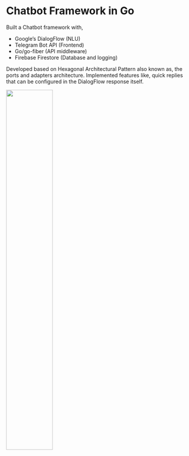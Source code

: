 # Chatbot Framework in Go

Built a Chatbot framework with,
 - Google’s DialogFlow (NLU)
 - Telegram Bot API (Frontend)
 - Go/go-fiber (API middleware)
 - Firebase Firestore (Database and logging) 

Developed based on Hexagonal Architectural Pattern also known as, the ports and adapters architecture. Implemented features like, quick replies that can be configured in the DialogFlow response itself.

[<img src="/static/video/dialogflow_demo.mp4" width="50%">](/static/video/dialogflow_demo.mp4)
